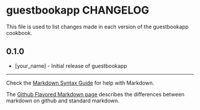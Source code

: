 guestbookapp CHANGELOG
==========================

This file is used to list changes made in each version of the guestbookapp cookbook.

0.1.0
-----
- [your_name] - Initial release of guestbookapp

- - -
Check the [Markdown Syntax Guide](http://daringfireball.net/projects/markdown/syntax) for help with Markdown.

The [Github Flavored Markdown page](http://github.github.com/github-flavored-markdown/) describes the differences between markdown on github and standard markdown.
